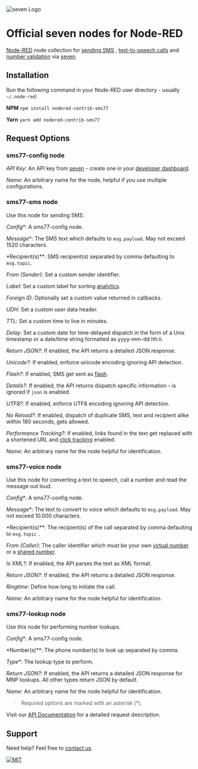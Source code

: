 ![](https://www.seven.io/wp-content/uploads/Logo.svg "seven Logo")

# Official seven nodes for Node-RED

[Node-RED](http://nodered.org) node collection
for [sending SMS](https://www.seven.io/en/products/send-sms/)
, [text-to-speech calls](https://www.seven.io/en/products/voice/)
and [number validation](https://www.seven.io/en/products/number-validation/)
via [seven](https://www.seven.io/).

## Installation

Run the following command in your Node-RED user directory - usually `~/.node-red`:

**NPM**
`npm install nodered-contrib-sms77`

**Yarn**
`yarn add nodered-contrib-sms77`

## Request Options

### sms77-config node

*API Key*: An API key from [seven](https://help.seven.io/en/api-key-access) - create one in
your [developer dashboard](https://app.seven.io/developer).

*Name*: An arbitrary name for the node, helpful if you use multiple configurations.

### sms77-sms node
Use this node for sending SMS.

*Config**: A sms77-config node.

*Message**: The SMS text which defaults to `msg.payload`. May not exceed 1520 characters.

*Recipient(s)**: SMS recipient(s) separated by comma defaulting to `msg.topic`.

*From (Sender)*: Set a custom sender identifier.

*Label*: Set a custom label for
sorting [analytics](https://www.seven.io/en/docs/gateway/http-api/analytics/).

*Foreign ID*: Optionally set a custom value returned in callbacks.

*UDH*: Set a custom user data header.

*TTL*: Set a custom time to live in minutes.

*Delay*: Set a custom date for time-delayed dispatch in the form of a Unix timestamp or a
date/time string formatted as yyyy-mm-dd hh:ii.

*Return JSON?*: If enabled, the API returns a detailed JSON response.

*Unicode?*: If enabled, enforce unicode encoding ignoring API detection.

*Flash?*: If enabled, SMS get sent as [flash](https://help.seven.io/en/flash-sms).

*Details?*: If enabled, the API returns dispatch specific information - is ignored
if `json` is enabled.

*UTF8?*: If enabled, enforce UTF8 encoding ignoring API detection.

*No Reload?*: If enabled, dispatch of duplicate SMS, text and recipient alike within 180
seconds, gets allowed.

*Performance Tracking?*: If enabled, links found in the text get replaced with a shortened
URL and [click tracking](https://help.seven.io/en/performance-tracking-1) enabled.

*Name*: An arbitrary name for the node helpful for identification.

### sms77-voice node
Use this node for converting a text to speech, call a number and read the message out loud.

*Config**: A sms77-config node.

*Message**: The text to convert to voice which defaults to `msg.payload`. May not exceed
10.000 characters.

*Recipient(s)**: The recipient(s) of the call separated by comma defaulting to `msg.topic`
.

*From (Caller)*: The caller identifier which must be your
own [virtual number](https://help.seven.io/en/ordering-your-own-number) or
a [shared number](https://www.seven.io/en/docs/glossary/shared-numbers/).

*Is XML?*: If enabled, the API parses the text as XML format.

*Return JSON?*: If enabled, the API returns a detailed JSON response.

*Ringtime*: Define how long to initiate the call.

*Name*: An arbitrary name for the node helpful for identification.

### sms77-lookup node
Use this node for performing number lookups.

*Config**: A sms77-config node.

*Number(s)**: The phone number(s) to look up separated by comma.

*Type**: The lookup type to perform.

*Return JSON?*: If enabled, the API returns a detailed JSON response for MNP lookups. All
other types return JSON by default.

*Name*: An arbitrary name for the node helpful for identification.

> Required options are marked with an asterisk (*).

Visit our [API Documentation](https://www.seven.io/en/docs/gateway/http-api/) for a
detailed request description.

## Support

Need help? Feel free to [contact us](https://www.seven.io/en/company/contact/).

[![MIT](https://img.shields.io/badge/License-MIT-teal.svg)](LICENSE)
